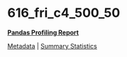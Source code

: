 # 616_fri_c4_500_50

[**Pandas Profiling Report**](https://epistasislab.github.io/penn-ml-benchmarks/profile/616_fri_c4_500_50.html)

[Metadata](metadata.yaml) | [Summary Statistics](summary_stats.csv)

